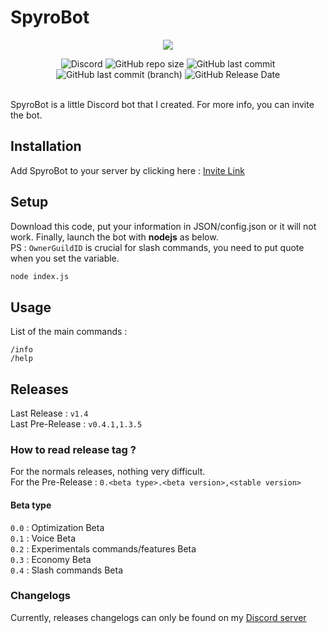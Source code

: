 # SpyroBot

<p align="center">
  <img src="https://bat-husky.github.io/spyrobot_github.png">
</p>

<div align="center">
  <img alt="Discord" src="https://img.shields.io/discord/621427447879172096?color=697EC6&label=Discord&logo=Discord">
  <img alt="GitHub repo size" src="https://img.shields.io/github/repo-size/Bat-Husky/SpyroBot?label=Code%20size">
  <img alt="GitHub last commit" src="https://img.shields.io/github/last-commit/Bat-Husky/SpyroBot?color=cyan&label=Last%20Commit&logo=Visual%20Studio%20Code&logoColor=blue">
  <img alt="GitHub last commit (branch)" src="https://img.shields.io/github/last-commit/Bat-Husky/SpyroBot/Slash-Commands?color=EF5859&label=Last%20Branch%20Commit&logo=StackShare&logoColor=40C4F7">
  <img alt="GitHub Release Date" src="https://img.shields.io/github/release-date/Bat-Husky/SpyroBot?color=2AA198&label=Last%20Release&logo=JavaScript">
</div>
<br>

SpyroBot is a little Discord bot that I created. For more info, you can invite the bot.

## Installation

Add SpyroBot to your server by clicking here : [Invite Link](https://discord.com/api/oauth2/authorize?client_id=622872629371731970&permissions=8&redirect_uri=https%3A%2F%2Fdiscordapp.com%2Fapi%2Foauth2%2Fauthorize%3Fclient_id%3D622872629371731970%26permissions%3D8%26scope%3Dbot&scope=bot%20applications.commands)

## Setup

Download this code, put your information in JSON/config.json or it will not work. Finally, launch the bot with **nodejs** as below.<br>
PS : `OwnerGuildID` is crucial for slash commands, you need to put quote when you set the variable.

```bash
node index.js
```

## Usage

List of the main commands :

```
/info
/help
```

## Releases

Last Release : `v1.4`<br>
Last Pre-Release : `v0.4.1,1.3.5`

### How to read release tag ?

For the normals releases, nothing very difficult.<br>
For the Pre-Release : `0.<beta type>.<beta version>,<stable version>`

#### Beta type 
`0.0` : Optimization Beta<br>
`0.1` : Voice Beta<br>
`0.2` : Experimentals commands/features Beta<br>
`0.3` : Economy Beta<br>
`0.4` : Slash commands Beta<br>

### Changelogs

Currently, releases changelogs can only be found on my [Discord server](https://discord.gg/kcb3jke)
